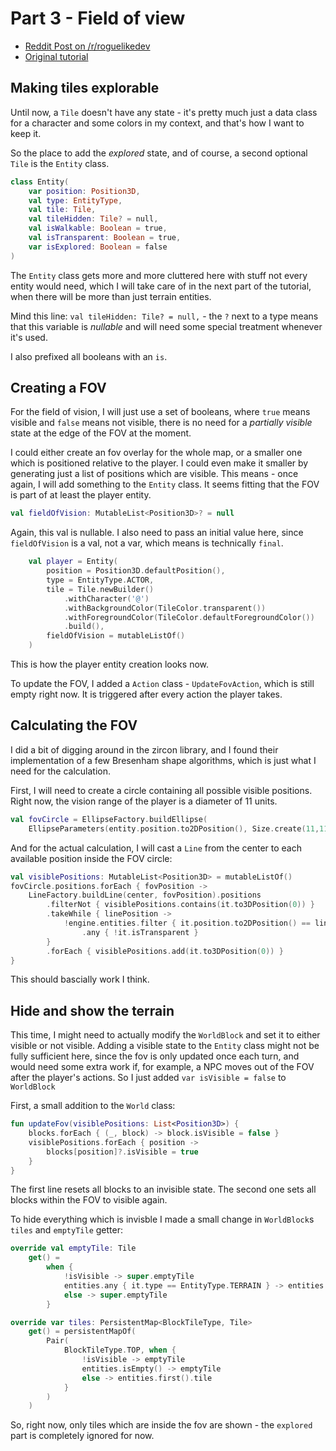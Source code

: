 # Part 3 - Field of view

- [Reddit Post on /r/roguelikedev](https://old.reddit.com/r/roguelikedev/comments/hif9df/roguelikedev_does_the_complete_roguelike_tutorial/)
- [Original tutorial](http://rogueliketutorials.com/tutorials/tcod/v2/part-4/)

## Making tiles explorable

Until now, a `Tile` doesn't have any state - it's pretty much just a data class for a character and some colors
in my context, and that's how I want to keep it.  

So the place to add the _explored_ state, and of course, a second optional `Tile` is the `Entity` class.
```kotlin
class Entity(
    var position: Position3D,
    val type: EntityType,
    val tile: Tile,
    val tileHidden: Tile? = null,
    val isWalkable: Boolean = true,
    val isTransparent: Boolean = true,
    var isExplored: Boolean = false
)
```
The `Entity` class gets more and more cluttered here with stuff not every entity would need, 
which I will take care of in the next part of the tutorial, when there will be more than just terrain entities.

Mind this line: `val tileHidden: Tile? = null,` - the `?` next to a type means that this variable is _nullable_ and
will need some special treatment whenever it's used.

I also prefixed all booleans with an `is`.

## Creating a FOV

For the field of vision, I will just use a set of booleans, where `true` means visible and `false` means not visible,
there is no need for a _partially visible_ state at the edge of the FOV at the moment.

I could either create an fov overlay for the whole map, or a smaller one which is positioned relative to the player. I 
could even make it smaller by generating just a list of positions which are visible. This means - once again, I will
add something to the `Entity` class. It seems fitting that the FOV is part of at least the player entity.

```kotlin
val fieldOfVision: MutableList<Position3D>? = null
```

Again, this val is nullable. I also need to pass an initial value here, since `fieldOfVision` is a val, not a var,
which means is technically `final`.

```kotlin
    val player = Entity(
        position = Position3D.defaultPosition(),
        type = EntityType.ACTOR,
        tile = Tile.newBuilder()
            .withCharacter('@')
            .withBackgroundColor(TileColor.transparent())
            .withForegroundColor(TileColor.defaultForegroundColor())
            .build(),
        fieldOfVision = mutableListOf()
    )
```

This is how the player entity creation looks now.

To update the FOV, I added a `Action` class - `UpdateFovAction`, which is still empty right now. It is triggered after
every action the player takes.

## Calculating the FOV

I did a bit of digging around in the zircon library, and I found their implementation of a few Bresenham shape
algorithms, which is just what I need for the calculation.

First, I will need to create a circle containing all possible visible positions. Right now, the vision range of
the player is a diameter of 11 units.
```kotlin
val fovCircle = EllipseFactory.buildEllipse(
    EllipseParameters(entity.position.to2DPosition(), Size.create(11,11)))
```

And for the actual calculation, I will cast a `Line` from the center to each available position inside the FOV circle:

```kotlin
val visiblePositions: MutableList<Position3D> = mutableListOf()
fovCircle.positions.forEach { fovPosition ->
    LineFactory.buildLine(center, fovPosition).positions
        .filterNot { visiblePositions.contains(it.to3DPosition(0)) }
        .takeWhile { linePosition ->
            !engine.entities.filter { it.position.to2DPosition() == linePosition }
                .any { !it.isTransparent }
        }
        .forEach { visiblePositions.add(it.to3DPosition(0)) }
}
```

This should bascially work I think.

## Hide and show the terrain

This time, I might need to actually modify the `WorldBlock` and set it to either visible or not visible. Adding a visible
state to the `Entity` class might not be fully sufficient here, since the fov is only updated once each turn, and would 
need some extra work if, for example, a NPC moves out of the FOV after the player's actions. So I just added 
`var isVisible = false` to `WorldBlock`

First, a small addition to the `World` class:
```kotlin
fun updateFov(visiblePositions: List<Position3D>) {
    blocks.forEach { (_, block) -> block.isVisible = false }
    visiblePositions.forEach { position ->
        blocks[position]?.isVisible = true
    }
}
```
The first line resets all blocks to an invisible state. The second one sets all blocks within the FOV to visible again.

To hide everything which is invisble I made a small change in `WorldBlock`s `tiles` and `emptyTile` getter:
```kotlin
override val emptyTile: Tile
    get() =
        when {
            !isVisible -> super.emptyTile
            entities.any { it.type == EntityType.TERRAIN } -> entities.first { it.type == EntityType.TERRAIN }.tile
            else -> super.emptyTile
        }

override var tiles: PersistentMap<BlockTileType, Tile>
    get() = persistentMapOf(
        Pair(
            BlockTileType.TOP, when {
                !isVisible -> emptyTile
                entities.isEmpty() -> emptyTile
                else -> entities.first().tile
            }
        )
    )
```
So, right now, only tiles which are inside the fov are shown - the `explored` part is completely ignored for now.
